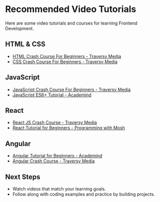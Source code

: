 # Recommended Video Tutorials

Here are some video tutorials and courses for learning Frontend Development.

## HTML & CSS
- [HTML Crash Course For Beginners - Traversy Media](https://www.youtube.com/watch?v=UB1O30fR-EE)
- [CSS Crash Course For Beginners - Traversy Media](https://www.youtube.com/watch?v=yfoY53Qxgzo)

## JavaScript
- [JavaScript Crash Course For Beginners - Traversy Media](https://www.youtube.com/watch?v=hdI2bqOjy3c)
- [JavaScript ES6+ Tutorial - Academind](https://www.youtube.com/watch?v=2Leq7d5lj9g)

## React
- [React JS Crash Course - Traversy Media](https://www.youtube.com/watch?v=sBws8MSXN7A)
- [React Tutorial for Beginners - Programming with Mosh](https://www.youtube.com/watch?v=Ke90Tje7VS0)

## Angular
- [Angular Tutorial for Beginners - Academind](https://www.youtube.com/watch?v=htPYk6QxacQ)
- [Angular Crash Course - Traversy Media](https://www.youtube.com/watch?v=3qBXWUpoPHo)

## Next Steps
- Watch videos that match your learning goals.
- Follow along with coding examples and practice by building projects.
